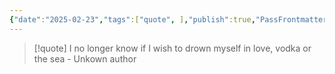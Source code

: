 ```yaml
---
{"date":"2025-02-23","tags":["quote", ],"publish":true,"PassFrontmatter":true}
---
```


> [!quote] I no longer know if I wish to drown myself in love, vodka or the sea
> \- Unkown author
